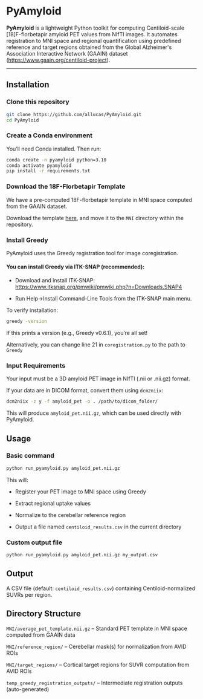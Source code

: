 # PyAmyloid
**PyAmyloid** is a lightweight Python toolkit for computing Centiloid-scale [18]F-florbetapir amyloid PET values from NIfTI images. It automates registration to MNI space and regional quantification using predefined reference and target regions obtained from the Global Alzheimer's Association Interactive Network (GAAIN) dataset (https://www.gaain.org/centiloid-project).

---

## Installation

### Clone this repository
```bash
git clone https://github.com/allucas/PyAmyloid.git
cd PyAmyloid
```

### Create a Conda environment

You’ll need Conda installed. Then run:

```bash
conda create -n pyamyloid python=3.10
conda activate pyamyloid
pip install -r requirements.txt
```

### Download the 18F-Florbetapir Template 

We have a pre-computed 18F-florbetapir template in MNI space computed from the GAAIN dataset.

Download the template [here](https://drive.google.com/file/d/1FxdcuMSAwM91dJM5-xXvE4z1mxCdjdl5/view?usp=sharing), and move it to the `MNI` directory within the repository.

### Install Greedy

PyAmyloid uses the Greedy registration tool for image coregistration.

#### You can install Greedy via ITK-SNAP (recommended):

- Download and install ITK-SNAP: https://www.itksnap.org/pmwiki/pmwiki.php?n=Downloads.SNAP4

- Run Help->Install Command-Line Tools from the ITK-SNAP main menu.

To verify installation:

```bash
greedy -version
```

If this prints a version (e.g., Greedy v0.6.1), you’re all set!

Alternatively, you can change line 21 in `coregistration.py` to the path to `Greedy` 

### Input Requirements

Your input must be a 3D amyloid PET image in NIfTI (.nii or .nii.gz) format.

If your data are in DICOM format, convert them using `dcm2niix`:

```bash
dcm2niix -z y -f amyloid_pet -o . /path/to/dicom_folder/
```

This will produce `amyloid_pet.nii.gz`, which can be used directly with PyAmyloid.

## Usage

### Basic command

```bash
python run_pyamyloid.py amyloid_pet.nii.gz
```

This will:

- Register your PET image to MNI space using Greedy

- Extract regional uptake values

- Normalize to the cerebellar reference region

- Output a file named `centiloid_results.csv` in the current directory

### Custom output file

```bash
python run_pyamyloid.py amyloid_pet.nii.gz my_output.csv
```

## Output

A CSV file (default: `centiloid_results.csv`) containing Centiloid-normalized SUVRs per region.

## Directory Structure

`MNI/average_pet_template.nii.gz` – Standard PET template in MNI space computed from GAAIN data

`MNI/reference_region/` – Cerebellar mask(s) for normalization from AVID ROIs

`MNI/target_regions/` – Cortical target regions for SUVR computation from AVID ROIs

`temp_greedy_registration_outputs/` – Intermediate registration outputs (auto-generated)
